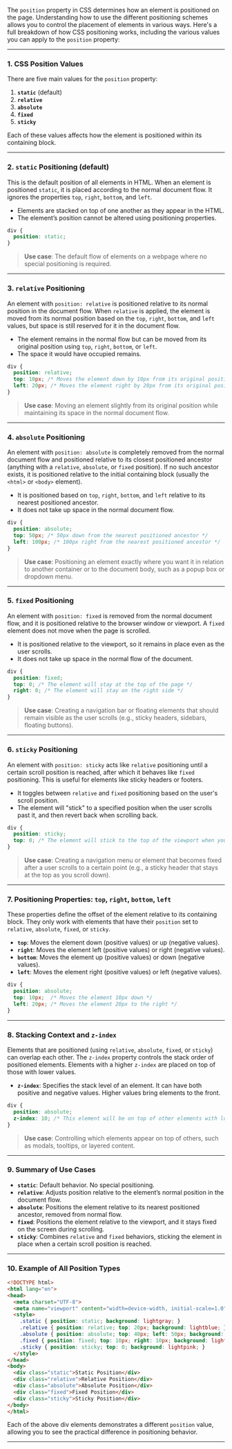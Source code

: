 The `position` property in CSS determines how an element is positioned on the page. Understanding how to use the different positioning schemes allows you to control the placement of elements in various ways. Here's a full breakdown of how CSS positioning works, including the various values you can apply to the `position` property:

---

### **1. CSS Position Values**
There are five main values for the `position` property:

1. **`static`** (default)
2. **`relative`**
3. **`absolute`**
4. **`fixed`**
5. **`sticky`**

Each of these values affects how the element is positioned within its containing block.

---

### **2. `static` Positioning (default)**

This is the default position of all elements in HTML. When an element is positioned `static`, it is placed according to the normal document flow. It ignores the properties `top`, `right`, `bottom`, and `left`.

- Elements are stacked on top of one another as they appear in the HTML.
- The element’s position cannot be altered using positioning properties.

```css
div {
  position: static;
}
```

> **Use case**: The default flow of elements on a webpage where no special positioning is required.

---

### **3. `relative` Positioning**

An element with `position: relative` is positioned relative to its normal position in the document flow. When `relative` is applied, the element is moved from its normal position based on the `top`, `right`, `bottom`, and `left` values, but space is still reserved for it in the document flow.

- The element remains in the normal flow but can be moved from its original position using `top`, `right`, `bottom`, or `left`.
- The space it would have occupied remains.

```css
div {
  position: relative;
  top: 10px; /* Moves the element down by 10px from its original position */
  left: 20px; /* Moves the element right by 20px from its original position */
}
```

> **Use case**: Moving an element slightly from its original position while maintaining its space in the normal document flow.

---

### **4. `absolute` Positioning**

An element with `position: absolute` is completely removed from the normal document flow and positioned relative to its closest positioned ancestor (anything with a `relative`, `absolute`, or `fixed` position). If no such ancestor exists, it is positioned relative to the initial containing block (usually the `<html>` or `<body>` element).

- It is positioned based on `top`, `right`, `bottom`, and `left` relative to its nearest positioned ancestor.
- It does not take up space in the normal document flow.

```css
div {
  position: absolute;
  top: 50px; /* 50px down from the nearest positioned ancestor */
  left: 100px; /* 100px right from the nearest positioned ancestor */
}
```

> **Use case**: Positioning an element exactly where you want it in relation to another container or to the document body, such as a popup box or dropdown menu.

---

### **5. `fixed` Positioning**

An element with `position: fixed` is removed from the normal document flow, and it is positioned relative to the browser window or viewport. A `fixed` element does not move when the page is scrolled.

- It is positioned relative to the viewport, so it remains in place even as the user scrolls.
- It does not take up space in the normal flow of the document.

```css
div {
  position: fixed;
  top: 0; /* The element will stay at the top of the page */
  right: 0; /* The element will stay on the right side */
}
```

> **Use case**: Creating a navigation bar or floating elements that should remain visible as the user scrolls (e.g., sticky headers, sidebars, floating buttons).

---

### **6. `sticky` Positioning**

An element with `position: sticky` acts like `relative` positioning until a certain scroll position is reached, after which it behaves like `fixed` positioning. This is useful for elements like sticky headers or footers.

- It toggles between `relative` and `fixed` positioning based on the user's scroll position.
- The element will "stick" to a specified position when the user scrolls past it, and then revert back when scrolling back.

```css
div {
  position: sticky;
  top: 0; /* The element will stick to the top of the viewport when you scroll past it */
}
```

> **Use case**: Creating a navigation menu or element that becomes fixed after a user scrolls to a certain point (e.g., a sticky header that stays at the top as you scroll down).

---

### **7. Positioning Properties: `top`, `right`, `bottom`, `left`**

These properties define the offset of the element relative to its containing block. They only work with elements that have their `position` set to `relative`, `absolute`, `fixed`, or `sticky`.

- **`top`**: Moves the element down (positive values) or up (negative values).
- **`right`**: Moves the element left (positive values) or right (negative values).
- **`bottom`**: Moves the element up (positive values) or down (negative values).
- **`left`**: Moves the element right (positive values) or left (negative values).

```css
div {
  position: absolute;
  top: 10px;  /* Moves the element 10px down */
  left: 20px; /* Moves the element 20px to the right */
}
```

---

### **8. Stacking Context and `z-index`**

Elements that are positioned (using `relative`, `absolute`, `fixed`, or `sticky`) can overlap each other. The `z-index` property controls the stack order of positioned elements. Elements with a higher `z-index` are placed on top of those with lower values.

- **`z-index`**: Specifies the stack level of an element. It can have both positive and negative values. Higher values bring elements to the front.

```css
div {
  position: absolute;
  z-index: 10; /* This element will be on top of other elements with lower z-index */
}
```

> **Use case**: Controlling which elements appear on top of others, such as modals, tooltips, or layered content.

---

### **9. Summary of Use Cases**

- **`static`**: Default behavior. No special positioning.
- **`relative`**: Adjusts position relative to the element’s normal position in the document flow.
- **`absolute`**: Positions the element relative to its nearest positioned ancestor, removed from normal flow.
- **`fixed`**: Positions the element relative to the viewport, and it stays fixed on the screen during scrolling.
- **`sticky`**: Combines `relative` and `fixed` behaviors, sticking the element in place when a certain scroll position is reached.

---

### **10. Example of All Position Types**

```html
<!DOCTYPE html>
<html lang="en">
<head>
  <meta charset="UTF-8">
  <meta name="viewport" content="width=device-width, initial-scale=1.0">
  <style>
    .static { position: static; background: lightgray; }
    .relative { position: relative; top: 20px; background: lightblue; }
    .absolute { position: absolute; top: 40px; left: 50px; background: lightgreen; }
    .fixed { position: fixed; top: 10px; right: 10px; background: lightcoral; }
    .sticky { position: sticky; top: 0; background: lightpink; }
  </style>
</head>
<body>
  <div class="static">Static Position</div>
  <div class="relative">Relative Position</div>
  <div class="absolute">Absolute Position</div>
  <div class="fixed">Fixed Position</div>
  <div class="sticky">Sticky Position</div>
</body>
</html>
```

Each of the above div elements demonstrates a different `position` value, allowing you to see the practical difference in positioning behavior.

---
